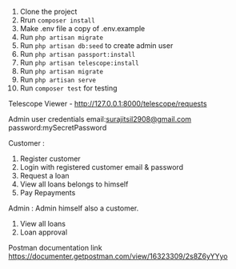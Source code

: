 1. Clone the project
2. Rrun `composer install`
3. Make .env file a copy of .env.example
4. Run `php artisan migrate`
5. Run `php artisan db:seed` to create admin user
6. Run `php artisan passport:install`
7. Run `php artisan telescope:install`
8. Run `php artisan migrate`
9. Run `php artisan serve`
10. Run `composer test` for testing

Telescope Viewer - http://127.0.0.1:8000/telescope/requests

Admin user credentials
email:surajitsil2908@gmail.com
password:mySecretPassword

Customer :

1. Register customer
2. Login with registered customer email & password
3. Request a loan
4. View all loans belongs to himself
5. Pay Repayments

Admin :
Admin himself also a customer.

1. View all loans
2. Loan approval

Postman documentation link
https://documenter.getpostman.com/view/16323309/2s8Z6yYYyo
